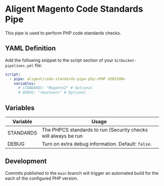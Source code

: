 # Aligent Magento Code Standards Pipe

This pipe is used to perform PHP code standards checks.

## YAML Definition

Add the following snippet to the script section of your `bitbucket-pipelines.yml` file:

```yaml
script:
  - pipe: aligent/code-standards-pipe-php:<PHP VERSION>
    variables:
      # STANDARDS: "Magento2" # Optional
      # DEBUG: "<boolean>" # Optional
```
## Variables

| Variable              | Usage                                                       |
| --------------------- | ----------------------------------------------------------- |
| STANDARDS             | The PHPCS standards to run (Security checks will always be run |
| DEBUG                 | Turn on extra debug information. Default: `false`. |

## Development

Commits published to the `main` branch  will trigger an automated build for the each of the configured PHP version.
